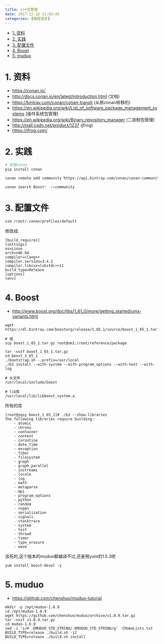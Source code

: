 ```yaml
---
title: c++包管理
date: 2017-12-16 21:03:45
categories: [编程语言]
---
```



<!-- TOC -->

- [1. 资料](#1-资料)
- [2. 实践](#2-实践)
- [3. 配置文件](#3-配置文件)
- [4. Boost](#4-boost)
- [5. muduo](#5-muduo)

<!-- /TOC -->



<a id="markdown-1-资料" name="1-资料"></a>
# 1. 资料

* https://conan.io/
* http://docs.conan.io/en/latest/introduction.html (文档)
* https://bintray.com/conan/conan-transit (从原conan转移的)
* https://en.wikipedia.org/wiki/List_of_software_package_management_systems (操作系统包管理)
* https://en.wikipedia.org/wiki/Binary_repository_manager (二进制包管理)
* http://mall.csdn.net/product/1237 (jfrog)
* https://jfrog.com/


<a id="markdown-2-实践" name="2-实践"></a>
# 2. 实践


``` bash
# 安装conan
pip install conan

conan remote add community https://api.bintray.com/conan/conan-community/conan

conan search Boost* -r=community

```

<a id="markdown-3-配置文件" name="3-配置文件"></a>
# 3. 配置文件
```
vim /root/.conan/profiles/default
```

修改成:
```
[build_requires]
[settings]
os=Linux
arch=x86_64
compiler=clang++
compiler.version=3.4.2
compiler.libcxx=libstdc++11
build_type=Release
[options]
[env]
```




<a id="markdown-4-boost" name="4-boost"></a>
# 4. Boost

* http://www.boost.org/doc/libs/1_61_0/more/getting_started/unix-variants.html

```
wget https://dl.bintray.com/boostorg/release/1.65.1/source/boost_1_65_1.tar.gz

# 或
scp boost_1_65_1.tar.gz root@vm1:/root/reference/package

tar -xvzf boost_1_65_1.tar.gz
cd boost_1_65_1
./bootstrap.sh --prefix=/usr/local
./b2 install --with-system --with-program_options --with-test --with-log

# 头文件
/usr/local/include/boost

# lib库
/usr/local/lib/libboost_system.a
```


所有的库
```
[root@yqsy boost_1_65_1]# ./b2 --show-libraries
The following libraries require building:
    - atomic
    - chrono
    - container
    - context
    - coroutine
    - date_time
    - exception
    - fiber
    - filesystem
    - graph
    - graph_parallel
    - iostreams
    - locale
    - log
    - math
    - metaparse
    - mpi
    - program_options
    - python
    - random
    - regex
    - serialization
    - signals
    - stacktrace
    - system
    - test
    - thread
    - timer
    - type_erasure
    - wave
```

该死的,这个版本的muduo都编译不过,还是用yum的1.5.3吧
```
yum install boost-devel -y
```

<a id="markdown-5-muduo" name="5-muduo"></a>
# 5. muduo

* https://github.com/chenshuo/muduo-tutorial

```
mkdir -p /opt/muduo-1.0.9
cd /opt/muduo-1.0.9
wget https://github.com/chenshuo/muduo/archive/v1.0.9.tar.gz
tar -xvzf v1.0.9.tar.gz
cd muduo-1.0.9
sed -i 's/# -DMUDUO_STD_STRING/-DMUDUO_STD_STRING/g'  CMakeLists.txt
BUILD_TYPE=release ./build.sh -j2
BUILD_TYPE=release ./build.sh install
```
